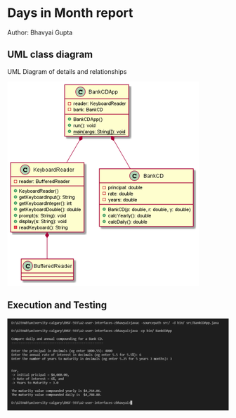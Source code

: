 # Days in Month report
Author: Bhavyai Gupta

## UML class diagram

UML Diagram of details and relationships

![UML Diagram](CD_Relationship_UML.png)  

## Execution and Testing

![Commandline Testing](Snip_BankCDApp_Run.png)
